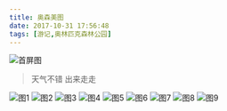 ```yaml
---
title: 奥森美图
date: 2017-10-31 17:56:48
tags: [游记,奥林匹克森林公园]
---
```


![首屏图](https://s1.ax1x.com/2020/07/17/UsU3vR.jpg)

<!-- more -->

> 天气不错 出来走走

![图1](https://s1.ax1x.com/2020/07/17/UyPqFe.jpg)
![图2](https://s1.ax1x.com/2020/07/17/UyPHoD.jpg)
![图3](https://s1.ax1x.com/2020/07/17/UyPLJH.jpg)
![图4](https://s1.ax1x.com/2020/07/17/UyPOWd.jpg)
![图5](https://s1.ax1x.com/2020/07/17/UyP7dO.jpg)
![图6](https://s1.ax1x.com/2020/07/17/UyiFYQ.jpg)
![图7](https://s1.ax1x.com/2020/07/17/UyPzOP.jpg)
![图8](https://s1.ax1x.com/2020/07/17/UyPjSA.jpg)
![图9](https://s1.ax1x.com/2020/07/17/UyPvQI.jpg)
